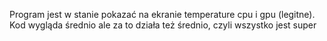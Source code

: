 Program jest w stanie pokazać na ekranie temperature cpu i gpu (legitne). Kod wygląda średnio ale za to działa też średnio, czyli wszystko jest super